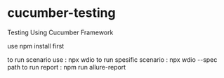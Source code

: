 # cucumber-testing
Testing Using Cucumber Framework

use npm install first

to run scenario use : npx wdio
to run spesific scenario : npx wdio --spec path
to run report : npm run allure-report
